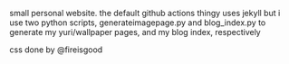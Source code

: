 small personal website. the default github actions thingy uses jekyll but i use two python scripts, generateimagepage.py and blog_index.py to generate my yuri/wallpaper pages, and my blog index, respectively

css done by @fireisgood
